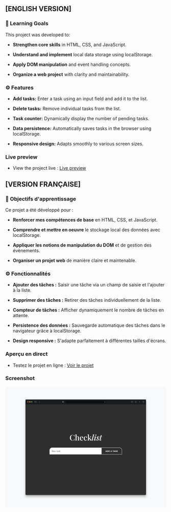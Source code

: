 ## [ENGLISH VERSION]

### 🎯 Learning Goals

This project was developed to:

- **Strengthen core skills** in HTML, CSS, and JavaScript.

- **Understand and implement** local data storage using localStorage.

- **Apply DOM manipulation** and event handling concepts.

- **Organize a web project** with clarity and maintainability.



### ⚙️ Features

- **Add tasks:** Enter a task using an input field and add it to the list.

- **Delete tasks:** Remove individual tasks from the list.

- **Task counter:** Dynamically display the number of pending tasks.

- **Data persistence:** Automatically saves tasks in the browser using localStorage.

- **Responsive design:** Adapts smoothly to various screen sizes.

### Live preview

- View the project live : [Live preview](https://marioncts.github.io/to-do-list/)



## [VERSION FRANÇAISE]

### 🎯 Objectifs d'apprentissage

Ce projet a été développé pour :

- **Renforcer mes compétences de base** en HTML, CSS, et JavaScript.

- **Comprendre et mettre en oeuvre** le stockage local des données avec localStorage.

- **Appliquer les notions de manipulation du DOM** et de gestion des évènements.

- **Organiser un projet web** de manière claire et maintenable.



### ⚙️ Fonctionnalités

- **Ajouter des tâches :** Saisir une tâche via un champ de saisie et l'ajouter à la liste.

- **Supprimer des tâches :** Retirer des tâches individuellement de la liste.

- **Compteur de tâches :** Afficher dynamiquement le nombre de tâches en attente.

- **Persistence des données :** Sauvegarde automatique des tâches dans le navigateur grâce à localStorage.

- **Design responsive :** S'adapte parfaitement à différentes tailles d'écrans.

### Aperçu en direct

- Testez le projet en ligne : [Voir le projet](https://marioncts.github.io/to-do-list/)


### Screenshot

![](./screenshot.png)
